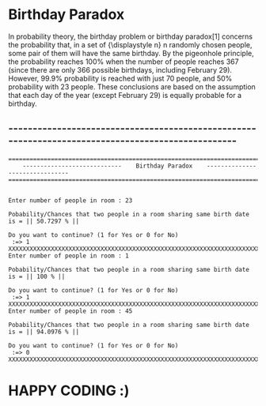 # Birthday Paradox

In probability theory, the birthday problem or birthday paradox[1] concerns the probability that, in a set of {\displaystyle n} n randomly 
chosen people, some pair of them will have the same birthday. By the pigeonhole principle, the probability reaches 100% when the number of 
people reaches 367 (since there are only 366 possible birthdays, including February 29). However, 99.9% probability is reached with just 70
people, and 50% probability with 23 people. 
These conclusions are based on the assumption that each day of the year (except February 29) is equally probable for a birthday.



## --------------------------------------------------------------------------------------------------
```
============================================================================================
    ----------------------------    Birthday Paradox    -------------------------------
============================================================================================


Enter number of people in room : 23

Pobability/Chances that two people in a room sharing same birth date is = || 50.7297 % ||

Do you want to continue? (1 for Yes or 0 for No)
 :=> 1
XXXXXXXXXXXXXXXXXXXXXXXXXXXXXXXXXXXXXXXXXXXXXXXXXXXXXXXXXXXXXXXXXXXXXXXXXXXXXXXXXXXXXXXXXXX
Enter number of people in room : 1

Pobability/Chances that two people in a room sharing same birth date is = || 100 % ||

Do you want to continue? (1 for Yes or 0 for No)
 :=> 1
XXXXXXXXXXXXXXXXXXXXXXXXXXXXXXXXXXXXXXXXXXXXXXXXXXXXXXXXXXXXXXXXXXXXXXXXXXXXXXXXXXXXXXXXXXX
Enter number of people in room : 45

Pobability/Chances that two people in a room sharing same birth date is = || 94.0976 % ||

Do you want to continue? (1 for Yes or 0 for No)
 :=> 0
XXXXXXXXXXXXXXXXXXXXXXXXXXXXXXXXXXXXXXXXXXXXXXXXXXXXXXXXXXXXXXXXXXXXXXXXXXXXXXXXXXXXXXXXXXX
```

# HAPPY CODING :)
